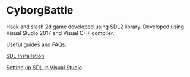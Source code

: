 # CyborgBattle
Hack and slash 2d game developed using SDL2 library.
Developed using Visual Studio 2017 and Visual C++ compiler.

Useful guides and FAQs:

[SDL Installation](https://wiki.libsdl.org/Installation)

[Setting up SDL in Visual Studio](https://xeekworx.com/sdl2guides/14-sdl2guides-setupvs)
